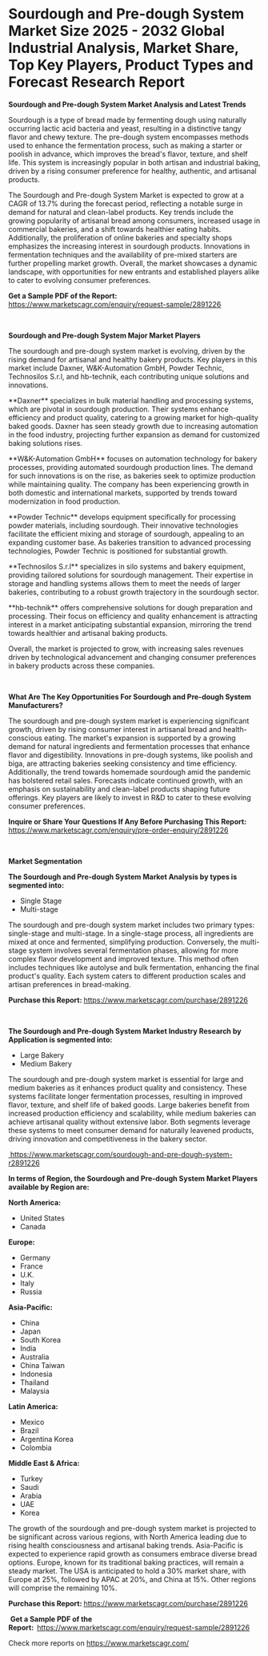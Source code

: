 <p><h1>Sourdough and Pre-dough System Market Size 2025 - 2032 Global Industrial Analysis, Market Share, Top Key Players, Product Types and Forecast Research Report</h1></p><p><strong>Sourdough and Pre-dough System Market Analysis and Latest Trends</strong></p>
<p><p>Sourdough is a type of bread made by fermenting dough using naturally occurring lactic acid bacteria and yeast, resulting in a distinctive tangy flavor and chewy texture. The pre-dough system encompasses methods used to enhance the fermentation process, such as making a starter or poolish in advance, which improves the bread's flavor, texture, and shelf life. This system is increasingly popular in both artisan and industrial baking, driven by a rising consumer preference for healthy, authentic, and artisanal products.</p><p>The Sourdough and Pre-dough System Market is expected to grow at a CAGR of 13.7% during the forecast period, reflecting a notable surge in demand for natural and clean-label products. Key trends include the growing popularity of artisanal bread among consumers, increased usage in commercial bakeries, and a shift towards healthier eating habits. Additionally, the proliferation of online bakeries and specialty shops emphasizes the increasing interest in sourdough products. Innovations in fermentation techniques and the availability of pre-mixed starters are further propelling market growth. Overall, the market showcases a dynamic landscape, with opportunities for new entrants and established players alike to cater to evolving consumer preferences.</p></p>
<p><strong>Get a Sample PDF of the Report:&nbsp;</strong> <a href="https://www.marketscagr.com/enquiry/request-sample/2891226?utm_campaign=2987&utm_medium=2&utm_source=Github&utm_content=ia&utm_term=14032025&utm_id=sourdough-and-pre-dough-system">https://www.marketscagr.com/enquiry/request-sample/2891226</a></p>
<p>&nbsp;</p>
<p><strong>Sourdough and Pre-dough System Major Market Players</strong></p>
<p><p>The sourdough and pre-dough system market is evolving, driven by the rising demand for artisanal and healthy bakery products. Key players in this market include Daxner, W&K-Automation GmbH, Powder Technic, Technosilos S.r.l, and hb-technik, each contributing unique solutions and innovations.</p><p>**Daxner** specializes in bulk material handling and processing systems, which are pivotal in sourdough production. Their systems enhance efficiency and product quality, catering to a growing market for high-quality baked goods. Daxner has seen steady growth due to increasing automation in the food industry, projecting further expansion as demand for customized baking solutions rises.</p><p>**W&K-Automation GmbH** focuses on automation technology for bakery processes, providing automated sourdough production lines. The demand for such innovations is on the rise, as bakeries seek to optimize production while maintaining quality. The company has been experiencing growth in both domestic and international markets, supported by trends toward modernization in food production.</p><p>**Powder Technic** develops equipment specifically for processing powder materials, including sourdough. Their innovative technologies facilitate the efficient mixing and storage of sourdough, appealing to an expanding customer base. As bakeries transition to advanced processing technologies, Powder Technic is positioned for substantial growth.</p><p>**Technosilos S.r.l** specializes in silo systems and bakery equipment, providing tailored solutions for sourdough management. Their expertise in storage and handling systems allows them to meet the needs of larger bakeries, contributing to a robust growth trajectory in the sourdough sector.</p><p>**hb-technik** offers comprehensive solutions for dough preparation and processing. Their focus on efficiency and quality enhancement is attracting interest in a market anticipating substantial expansion, mirroring the trend towards healthier and artisanal baking products.</p><p>Overall, the market is projected to grow, with increasing sales revenues driven by technological advancement and changing consumer preferences in bakery products across these companies.</p></p>
<p>&nbsp;</p>
<p><strong>What Are The Key Opportunities For Sourdough and Pre-dough System Manufacturers?</strong></p>
<p><p>The sourdough and pre-dough system market is experiencing significant growth, driven by rising consumer interest in artisanal bread and health-conscious eating. The market's expansion is supported by a growing demand for natural ingredients and fermentation processes that enhance flavor and digestibility. Innovations in pre-dough systems, like poolish and biga, are attracting bakeries seeking consistency and time efficiency. Additionally, the trend towards homemade sourdough amid the pandemic has bolstered retail sales. Forecasts indicate continued growth, with an emphasis on sustainability and clean-label products shaping future offerings. Key players are likely to invest in R&D to cater to these evolving consumer preferences.</p></p>
<p><strong>Inquire or Share Your Questions If Any Before Purchasing This Report:</strong> <a href="https://www.marketscagr.com/enquiry/pre-order-enquiry/2891226?utm_campaign=2987&utm_medium=2&utm_source=Github&utm_content=ia&utm_term=14032025&utm_id=sourdough-and-pre-dough-system">https://www.marketscagr.com/enquiry/pre-order-enquiry/2891226</a></p>
<p>&nbsp;</p>
<p><strong>Market Segmentation</strong></p>
<p><strong>The Sourdough and Pre-dough System Market Analysis by types is segmented into:</strong></p>
<p><ul><li>Single Stage</li><li>Multi-stage</li></ul></p>
<p><p>The sourdough and pre-dough system market includes two primary types: single-stage and multi-stage. In a single-stage process, all ingredients are mixed at once and fermented, simplifying production. Conversely, the multi-stage system involves several fermentation phases, allowing for more complex flavor development and improved texture. This method often includes techniques like autolyse and bulk fermentation, enhancing the final product's quality. Each system caters to different production scales and artisan preferences in bread-making.</p></p>
<p><strong>Purchase this Report:&nbsp;</strong><a href="https://www.marketscagr.com/purchase/2891226?utm_campaign=2987&utm_medium=2&utm_source=Github&utm_content=ia&utm_term=14032025&utm_id=sourdough-and-pre-dough-system">https://www.marketscagr.com/purchase/2891226</a></p>
<p>&nbsp;</p>
<p><strong>The Sourdough and Pre-dough System Market Industry Research by Application is segmented into:</strong></p>
<p><ul><li>Large Bakery</li><li>Medium Bakery</li></ul></p>
<p><p>The sourdough and pre-dough system market is essential for large and medium bakeries as it enhances product quality and consistency. These systems facilitate longer fermentation processes, resulting in improved flavor, texture, and shelf life of baked goods. Large bakeries benefit from increased production efficiency and scalability, while medium bakeries can achieve artisanal quality without extensive labor. Both segments leverage these systems to meet consumer demand for naturally leavened products, driving innovation and competitiveness in the bakery sector.</p></p>
<p><a href="https://www.marketscagr.com/sourdough-and-pre-dough-system-r2891226?utm_campaign=2987&utm_medium=2&utm_source=Github&utm_content=ia&utm_term=14032025&utm_id=sourdough-and-pre-dough-system">&nbsp;https://www.marketscagr.com/sourdough-and-pre-dough-system-r2891226</a></p>
<p><strong>In terms of Region, the Sourdough and Pre-dough System Market Players available by Region are:</strong></p>
<p>
    <p> <strong> North America: </strong>
        <ul>
            <li>United States</li>
            <li>Canada</li>
        </ul>
        </p> 
    <p> <strong> Europe: </strong>
        <ul>
            <li>Germany</li>
            <li>France</li>
            <li>U.K.</li>
            <li>Italy</li>
            <li>Russia</li>
        </ul>
        </p> 
    <p> <strong> Asia-Pacific: </strong>
        <ul>
            <li>China</li>
            <li>Japan</li>
            <li>South Korea</li>
            <li>India</li>
            <li>Australia</li>
            <li>China Taiwan</li>
            <li>Indonesia</li>
            <li>Thailand</li>
            <li>Malaysia</li>
        </ul>
        </p> 
    <p> <strong> Latin America: </strong>
        <ul>
            <li>Mexico</li>
            <li>Brazil</li>
            <li>Argentina Korea</li>
            <li>Colombia</li>
        </ul>
        </p> 
    <p> <strong> Middle East & Africa: </strong>
        <ul>
            <li>Turkey</li>
            <li>Saudi</li>
            <li>Arabia</li>
            <li>UAE</li>
            <li>Korea</li>
        </ul>
    </p>
    </p>
<p><p>The growth of the sourdough and pre-dough system market is projected to be significant across various regions, with North America leading due to rising health consciousness and artisanal baking trends. Asia-Pacific is expected to experience rapid growth as consumers embrace diverse bread options. Europe, known for its traditional baking practices, will remain a steady market. The USA is anticipated to hold a 30% market share, with Europe at 25%, followed by APAC at 20%, and China at 15%. Other regions will comprise the remaining 10%.</p></p>
<p><strong>Purchase this Report: </strong><a href="https://www.marketscagr.com/purchase/2891226?utm_campaign=2987&utm_medium=2&utm_source=Github&utm_content=ia&utm_term=14032025&utm_id=sourdough-and-pre-dough-system">https://www.marketscagr.com/purchase/2891226</a></p>
<p>&nbsp;<strong>Get a Sample PDF of the Report:&nbsp;&nbsp;</strong><a href="https://www.marketscagr.com/enquiry/request-sample/2891226?utm_campaign=2987&utm_medium=2&utm_source=Github&utm_content=ia&utm_term=14032025&utm_id=sourdough-and-pre-dough-system">https://www.marketscagr.com/enquiry/request-sample/2891226</a></p>
<p><strong></strong></p>
<p>Check more reports on <a href="https://www.marketscagr.com/?utm_campaign=2987&utm_medium=2&utm_source=Github&utm_content=ia&utm_term=14032025&utm_id=sourdough-and-pre-dough-system">https://www.marketscagr.com/</a></p>